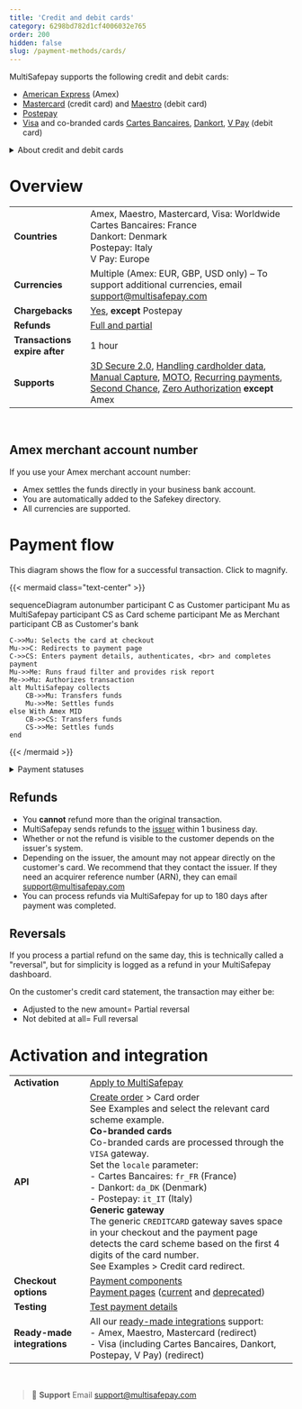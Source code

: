 ```yaml
---
title: 'Credit and debit cards'
category: 6298bd782d1cf4006032e765
order: 200
hidden: false
slug: /payment-methods/cards/
--- 
```


MultiSafepay supports the following credit and debit cards:

- [American Express](https://www.multisafepay.com/solutions/payment-methods/american-express) (Amex)
- [Mastercard](https://www.multisafepay.com/solutions/payment-methods/mastercard) (credit card) and [Maestro](https://www.multisafepay.com/solutions/payment-methods/maestro) (debit card)
- [Postepay](https://www.multisafepay.com/solutions/payment-methods/postepay)
- [Visa](https://www.multisafepay.com/solutions/payment-methods/visa/) and co-branded cards [Cartes Bancaires](https://www.cartes-bancaires.com/), [Dankort](https://www.multisafepay.com/solutions/payment-methods/dankort), [V&nbsp;Pay](https://www.multisafepay.com/solutions/payment-methods/vpay) (debit card) 

<details id="about-credit-and-debit-cards">
<summary>About credit and debit cards</summary>
<br>

Credit cards are issued by a bank, building society, or card scheme and let customers pay on credit. Debit cards are issued by a bank and let customers transfer funds directly from their bank account. Cardholders can pay for products or services at a point of sale, online, or on a mobile app. They can also withdraw cash, or link their card to digital wallets or other local payment methods.

Credit cards are a very common payment method in many countries. Their widespread acceptance, ease of use, and ability to process payments in multiple currencies make them the ideal choice for many customers.

Cards may feature:

- A card number to uniquely identify the card
- A 3-4 digit card verification code (CVC) for additional security
- An expiry date 
- The cardholder's name 

</details>

# Overview

|   |   | 
|---|---|
| **Countries**  | Amex, Maestro, Mastercard, Visa: Worldwide <br> Cartes Bancaires: France <br> Dankort: Denmark <br>Postepay: Italy <br> V Pay: Europe | 
| **Currencies**  | Multiple (Amex: EUR, GBP, USD only) – To support additional currencies, email <support@multisafepay.com> | 
| **Chargebacks**  | [Yes](/payments/chargebacks/), **except** Postepay | 
| **Refunds** | [Full and partial](/refunds/#full-and-partial-refunds) |
| **Transactions expire after** | 1 hour |
| **Supports** | [3D Secure 2.0](/cards/3ds2/), [Handling cardholder data](/cards/handling-cardholder-data/), [Manual Capture](/cards/manual-capture/), [MOTO](/cards/moto/), [Recurring payments](/recurring-payments/), [Second Chance](/second-chance/), [Zero Authorization](/cards/zero-authorization/) **except** Amex |
<br>

## Amex merchant account number

If you use your Amex merchant account number:
    
- Amex settles the funds directly in your business bank account.
- You are automatically added to the Safekey directory. 
- All currencies are supported.  

# Payment flow

This diagram shows the flow for a successful transaction. Click to magnify.

{{< mermaid class="text-center" >}}

sequenceDiagram
    autonumber
    participant C as Customer
    participant Mu as MultiSafepay
    participant CS as Card scheme
    participant Me as Merchant
    participant CB as Customer's bank

    C->>Mu: Selects the card at checkout
    Mu->>C: Redirects to payment page
    C->>CS: Enters payment details, authenticates, <br> and completes payment
    Mu->>Me: Runs fraud filter and provides risk report
    Me->>Mu: Authorizes transaction
    alt MultiSafepay collects
        CB->>Mu: Transfers funds 
        Mu->>Me: Settles funds
    else With Amex MID
        CB->>CS: Transfers funds
        CS->>Me: Settles funds
    end
    
{{< /mermaid >}}
&nbsp;  

<details id="payment-statuses">
<summary>Payment statuses</summary>
<br>

**Order status:** Changes as the customer's order with you progresses towards shipment (independent of payment)

**Transaction status:** Changes as the funds progress towards settlement in your MultiSafepay balance

For more information, see [Payment statuses](/payment-statuses/).

| Description | Order status | Transaction status |
|---|---|---|
| **Payments** | | |
| The customer has been redirected for 3D Secure authentication, or the card scheme is authorizing the transaction. | Initialized | Initialized |
| The card scheme authorized the transaction, but we've flagged it as potentially fraudulent. <br> Review it and then [manually capture or decline](/cards/uncaptured/). | Uncleared | Uncleared |
| MultiSafepay has collected payment. | Completed | Completed |
| (Amex MID flow) American Express has collected payment. | Completed | Initialized |
| Payment wasn't captured manually or within 5&nbsp;days. | Void | Void/Cancelled |
| The customer didn't complete 3D Secure authentication. | Expired | Expired |
| The customer failed 3D Secure authentication or cancelled payment. <br> See [Card errors](/cards/errors/). | Declined | Declined   |
|**Refunds/chargebacks**|||
| Refund/chargeback initiated. | Reserved    | Reserved   |
| Refund/chargeback complete.  | Completed      | Completed   |

</details>

## Refunds

- You **cannot** refund more than the original transaction. 
- MultiSafepay sends refunds to the [issuer](/glossaries/multisafepay-glossary/#issuer) within 1 business day.
- Whether or not the refund is visible to the customer depends on the issuer's system.
- Depending on the issuer, the amount may not appear directly on the customer's card. We recommend that they contact the issuer. If they need an acquirer reference number (ARN), they can email <support@multisafepay.com> 
- You can process refunds via MultiSafepay for up to 180 days after payment was completed. 

## Reversals

If you process a partial refund on the same day, this is technically called a "reversal", but for simplicity is logged as a refund in your MultiSafepay dashboard. 

On the customer's credit card statement, the transaction may either be:

- Adjusted to the new amount= Partial reversal
- Not debited at all= Full reversal

# Activation and integration

| | |
|---|---|
| **Activation** | [Apply to MultiSafepay](/payments/activating-payment-methods/#apply-to-multisafepay) |
| **API** | [Create order](https://docs-api.multisafepay.com/reference/createorder) > Card order <br>  See Examples and select the relevant card scheme example. <br> **Co-branded cards** <br> Co-branded cards are processed through the `VISA` gateway. <br> Set the `locale` parameter: <br> - Cartes Bancaires: `fr_FR` (France) <br> - Dankort: `da_DK` (Denmark) <br> - Postepay: `it_IT` (Italy) <br> **Generic gateway** <br> The generic `CREDITCARD` gateway saves space in your checkout and the payment page detects the card scheme based on the first 4 digits of the card number. <br> See Examples > Credit card redirect. |
| **Checkout options** | [Payment components](/payment-components/) <br> [Payment pages](/payment-pages/) ([current](/payment-pages/activation/) and [deprecated](/payment-pages/deprecated/))  |
| **Testing** | [Test payment details](/testing/test-payment-details/#credit-and-debit-cards) |
| **Ready-made integrations** | All our [ready-made integrations](/integrations/ready-made/) support: <br> - Amex, Maestro, Mastercard (redirect) <br> - Visa (including Cartes Bancaires, Dankort, Postepay, V&nbsp;Pay) (redirect)   |
<br>

> 📘 **Support**
> Email <support@multisafepay.com>